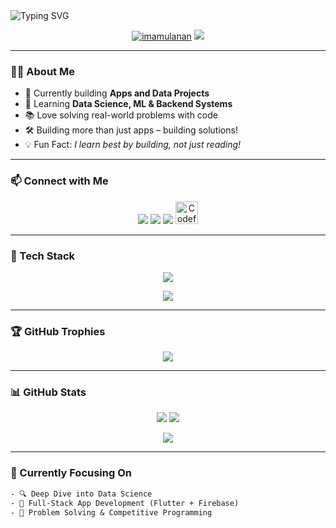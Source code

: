 <!-- Animated Header -->
<img src="https://readme-typing-svg.demolab.com?font=Fira+Code&duration=4000&pause=1000&center=true&width=435&lines=Hi+%F0%9F%91%8B%2C+I'm+Imamul+Kabir+Anan;A+Tech-Enthusiast+%F0%9F%92%BB;Flutter+%7C+Python+%7C+Data+Science;Always+Learning+%F0%9F%93%9A" alt="Typing SVG" />

<p align="center">
  <a href="https://github.com/imamulanan"><img src="https://komarev.com/ghpvc/?username=imamulanan&label=Profile+views&color=0e75b6&style=flat" alt="imamulanan" /></a>
  <a href="https://twitter.com/imamulanan"><img src="https://img.shields.io/twitter/follow/imamulanan?logo=twitter&style=flat-square" /></a>
</p>

---

### 🧑‍💻 About Me

- 🔭 Currently building **Apps and Data Projects**
- 🧠 Learning **Data Science, ML & Backend Systems**
- 📚 Love solving real-world problems with code
- 🛠️ Building more than just apps – building solutions!
- 💡 Fun Fact: *I learn best by building, not just reading!*

---

### 📫 Connect with Me

<p align="center">
  <a href="https://www.linkedin.com/in/imamul-kabir-anan-997b90289/"><img src="https://skillicons.dev/icons?i=linkedin" /></a>
  <a href="https://twitter.com/imamulanan"><img src="https://skillicons.dev/icons?i=twitter" /></a>
  <a href="https://facebook.com/imamulkabir.anan"><img src="https://skillicons.dev/icons?i=facebook" /></a>
  <a href="https://codeforces.com/profile/imamul_anan"><img src="https://cdn.jsdelivr.net/gh/devicons/devicon/icons/codeforces/codeforces-plain.svg" width="36" alt="Codeforces" /></a>
</p>

---

### 🚀 Tech Stack

<p align="center">
  <img src="https://skillicons.dev/icons?i=python,flutter,dart,java,cpp,c,cs,php,mysql,html,css,js,git,figma,androidstudio" />
</p>

<p align="center">
  <img src="https://skillicons.dev/icons?i=pandas,seaborn,vscode,dotnet,mssql,arduino" />
</p>

---

### 🏆 GitHub Trophies

<p align="center">
  <img src="https://github-profile-trophy.vercel.app/?username=imamulanan&theme=onedark&row=1&column=6" />
</p>

---

### 📊 GitHub Stats

<p align="center">
  <img src="https://github-readme-stats.vercel.app/api?username=imamulanan&show_icons=true&theme=radical&rank_icon=github" />
  <img src="https://github-readme-stats.vercel.app/api/top-langs/?username=imamulanan&layout=compact&theme=radical" />
</p>

<p align="center">
  <img src="https://github-readme-streak-stats.herokuapp.com/?user=imamulanan&theme=radical" />
</p>

---

### 🎯 Currently Focusing On

```txt
- 🔍 Deep Dive into Data Science
- 📱 Full-Stack App Development (Flutter + Firebase)
- 🧠 Problem Solving & Competitive Programming
